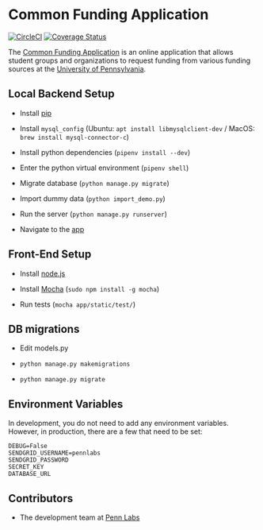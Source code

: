 Common Funding Application
=============================

[![CircleCI](https://circleci.com/gh/pennlabs/common-funding-application.svg?style=shield)](https://circleci.com/gh/pennlabs/common-funding-application)
[![Coverage Status](https://codecov.io/gh/pennlabs/common-funding-application/branch/master/graph/badge.svg)](https://codecov.io/gh/pennlabs/common-funding-application)

The [Common Funding Application](https://penncfa.com) is an online application that allows student groups and organizations to request funding from various funding sources at the [University of Pennsylvania](http://www.upenn.edu).

## Local Backend Setup
* Install [pip](https://pip.pypa.io/en/latest/installing/)

* Install `mysql_config` (Ubuntu: `apt install libmysqlclient-dev` / MacOS: `brew install mysql-connector-c`)

* Install python dependencies (`pipenv install --dev`)

* Enter the python virtual environment (`pipenv shell`)

* Migrate database (`python manage.py migrate`)

* Import dummy data (`python import_demo.py`)

* Run the server (`python manage.py runserver`)

* Navigate to the [app](http://localhost:8000/)

## Front-End Setup

* Install [node.js](http://nodejs.org/)

* Install [Mocha](https://mochajs.org/#installation) (`sudo npm install -g mocha`)

* Run tests (`mocha app/static/test/`)

## DB migrations

* Edit models.py

* `python manage.py makemigrations`

* `python manage.py migrate`

## Environment Variables

In development, you do not need to add any environment variables.
However, in production, there are a few that need to be set:

    DEBUG=False
    SENDGRID_USERNAME=pennlabs
    SENDGRID_PASSWORD
    SECRET_KEY
    DATABASE_URL

## Contributors

* The development team at [Penn Labs](https://pennlabs.org/)
